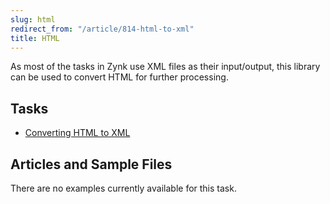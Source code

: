 ```yaml
---
slug: html
redirect_from: "/article/814-html-to-xml"
title: HTML
---
```

As most of the tasks in Zynk use XML files as their input/output, this library can be used to convert HTML for further processing.

## Tasks

 * [Converting HTML to XML](converting-html-to-xml)

## Articles and Sample Files
There are no examples currently available for this task.